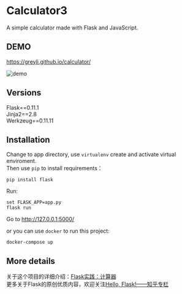 # Calculator3
A simple calculator made with Flask and JavaScript.

## DEMO
https://greyli.github.io/calculator/

![demo](https://raw.githubusercontent.com/helloflask/calculator/master/static/demo.png)

## Versions
Flask==0.11.1  
Jinja2==2.8  
Werkzeug==0.11.11  

## Installation
Change to app directory, use `virtualenv` create and activate virtual enviroment.  
Then use `pip` to install requirements：  
```
pip install flask
```
Run:  
```
set FLASK_APP=app.py    
flask run
```

Go to http://127.0.0.1:5000/

or you can use `docker` to run this project:
```
docker-compose up
```

## More details
关于这个项目的详细介绍：[Flask实践：计算器](https://zhuanlan.zhihu.com/p/24120882)  
更多关于Flask的原创优质内容，欢迎关注[Hello, Flask!——知乎专栏](https://zhuanlan.zhihu.com/flask)
